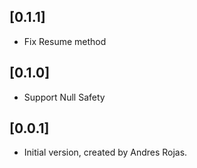 ## [0.1.1]

- Fix Resume method

## [0.1.0]

- Support Null Safety

## [0.0.1]

- Initial version, created by Andres Rojas.
